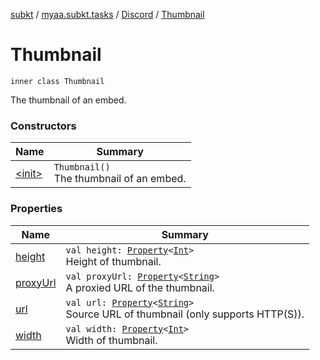 [subkt](../../../index.md) / [myaa.subkt.tasks](../../index.md) / [Discord](../index.md) / [Thumbnail](./index.md)

# Thumbnail

`inner class Thumbnail`

The thumbnail of an embed.

### Constructors

| Name | Summary |
|---|---|
| [&lt;init&gt;](-init-.md) | `Thumbnail()`<br>The thumbnail of an embed. |

### Properties

| Name | Summary |
|---|---|
| [height](height.md) | `val height: `[`Property`](https://docs.gradle.org/current/javadoc/org/gradle/api/provider/Property.html)`<`[`Int`](https://kotlinlang.org/api/latest/jvm/stdlib/kotlin/-int/index.html)`>`<br>Height of thumbnail. |
| [proxyUrl](proxy-url.md) | `val proxyUrl: `[`Property`](https://docs.gradle.org/current/javadoc/org/gradle/api/provider/Property.html)`<`[`String`](https://kotlinlang.org/api/latest/jvm/stdlib/kotlin/-string/index.html)`>`<br>A proxied URL of the thumbnail. |
| [url](url.md) | `val url: `[`Property`](https://docs.gradle.org/current/javadoc/org/gradle/api/provider/Property.html)`<`[`String`](https://kotlinlang.org/api/latest/jvm/stdlib/kotlin/-string/index.html)`>`<br>Source URL of thumbnail (only supports HTTP(S)). |
| [width](width.md) | `val width: `[`Property`](https://docs.gradle.org/current/javadoc/org/gradle/api/provider/Property.html)`<`[`Int`](https://kotlinlang.org/api/latest/jvm/stdlib/kotlin/-int/index.html)`>`<br>Width of thumbnail. |
